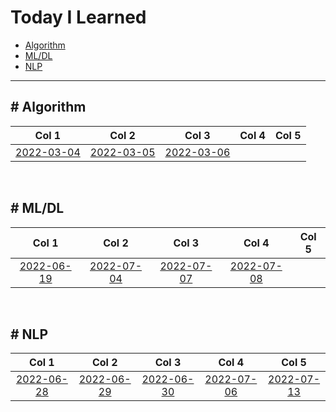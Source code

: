 # Today I Learned
  - [Algorithm](#-algorithm)
  - [ML/DL](#-mldl)
  - [NLP](#-nlp)

---

## \# Algorithm
|Col 1|Col 2|Col 3|Col 4|Col 5|
|:-:|:-:|:-:|:-:|:-:|
|[2022-03-04](2022/2022-03/2022-03-04.md)|[2022-03-05](2022/2022-03/2022-03-05.md)|[2022-03-06](2022/2022-03/2022-03-06.md)||

<br>

## \# ML/DL
|Col 1|Col 2|Col 3|Col 4|Col 5|
|:-:|:-:|:-:|:-:|:-:|
|[2022-06-19](2022/2022-06/2022-06-19.md)|[2022-07-04](2022/2022-07/2022-07-04.md)|[2022-07-07](2022/2022-07/2022-07-07.md)|[2022-07-08](2022/2022-07/2022-07-08.md)||

<br>

## \# NLP
|Col 1|Col 2|Col 3|Col 4|Col 5|
|:-:|:-:|:-:|:-:|:-:|
|[2022-06-28](2022/2022-06/2022-06-28.md)|[2022-06-29](2022/2022-06/2022-06-29.md)|[2022-06-30](2022/2022-06/2022-06-30.md)|[2022-07-06](2022/2022-06/2022-07-06.md)|[2022-07-13](2022/2022-07/2022-07-13.md)||
